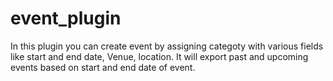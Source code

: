 # event_plugin
In this plugin you can create event by assigning categoty with various fields like start and end date, Venue, location. It will export past and upcoming events based on start and end date of event.
